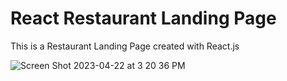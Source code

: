 # React Restaurant Landing Page

This is a Restaurant Landing Page created with React.js

![Screen Shot 2023-04-22 at 3 20 36 PM](https://user-images.githubusercontent.com/97071278/233802715-7ad7dac8-9b4b-4c34-ac99-1dfbc0dc43dd.png)
